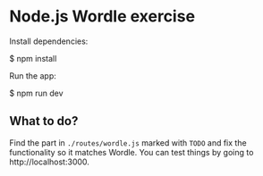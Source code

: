 # Node.js Wordle exercise

Install dependencies:

  $ npm install

Run the app:

  $ npm run dev

## What to do?

Find the part in `./routes/wordle.js` marked with `TODO` and fix the functionality so it matches Wordle.
You can test things by going to http://localhost:3000.
